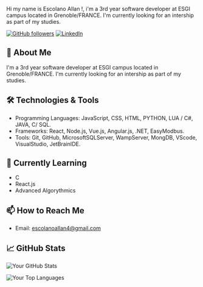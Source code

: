 Hi my name is Escolano Allan !, i'm a 3rd year software developer at ESGI campus located in Grenoble/FRANCE.
I'm currently looking for an intership as part of my studies.

[![GitHub followers](https://img.shields.io/github/followers/EscolanoA?style=social)](https://github.com/EscolanoA)
[![LinkedIn](https://img.shields.io/badge/LinkedIn-YourProfile-blue?style=social&logo=linkedin)](https://www.linkedin.com/in/allan-escolano-87a97b232)

## 🚀 About Me

I'm a 3rd year software developer at ESGI campus located in Grenoble/FRANCE.
I'm currently looking for an intership as part of my studies.

## 🛠️ Technologies & Tools

- Programming Languages: JavaScript, CSS, HTML, PYTHON, LUA / C#, JAVA, C/ SQL.
- Frameworks: React, Node.js, Vue.js, Angular.js, .NET, EasyModbus.
- Tools: Git, GitHub, MicrosoftSQLServer, WampServer, MongDB, VScode, VisualStudio, JetBrainIDE.

## 🌱 Currently Learning

- C
- React.js
- Advanced Algorythmics

## 📫 How to Reach Me

- Email: [escolanoallan4@gmail.com](mailto:escolanoallan4@gmail.com)

## 📈 GitHub Stats

![Your GitHub Stats](https://github-readme-stats.vercel.app/api?username=EscolanoA&show_icons=true&theme=radical)

![Your Top Languages](https://github-readme-stats.vercel.app/api/top-langs/?username=EscolanoA&theme=radical)
